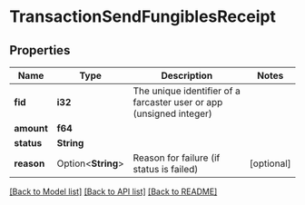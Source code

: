 # TransactionSendFungiblesReceipt

## Properties

Name | Type | Description | Notes
------------ | ------------- | ------------- | -------------
**fid** | **i32** | The unique identifier of a farcaster user or app (unsigned integer) | 
**amount** | **f64** |  | 
**status** | **String** |  | 
**reason** | Option<**String**> | Reason for failure (if status is failed) | [optional]

[[Back to Model list]](../README.md#documentation-for-models) [[Back to API list]](../README.md#documentation-for-api-endpoints) [[Back to README]](../README.md)


